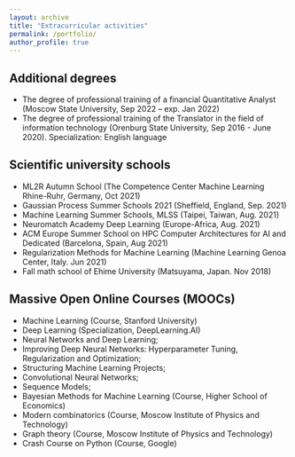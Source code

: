 ```yaml
---
layout: archive
title: "Extracurricular activities"
permalink: /portfolio/
author_profile: true
---
```

## Additional degrees
* The degree of professional training of a financial Quantitative Analyst (Moscow State University, Sep 2022 – exp. Jan 2022)
* The degree of professional training of the Translator in the field of information technology (Orenburg State University,
Sep 2016 - June 2020). Specialization: English language

## Scientific university schools
* ML2R Autumn School (The Competence Center Machine Learning Rhine-Ruhr, Germany, Oct 2021)
* Gaussian Process Summer Schools 2021 (Sheffield, England, Sep. 2021)
* Machine Learning Summer Schools, MLSS (Taipei, Taiwan, Aug. 2021)
* Neuromatch Academy Deep Learning (Europe-Africa, Aug. 2021)
* ACM Europe Summer School on HPC Computer Architectures for AI and Dedicated (Barcelona, Spain, Aug 2021)
* Regularization Methods for Machine Learning (Machine Learning Genoa Center, Italy. Jun 2021)
* Fall math school of Ehime University (Matsuyama, Japan. Nov 2018)

## Massive Open Online Courses (MOOCs)
* Machine Learning (Course, Stanford University)
* Deep Learning (Specialization, DeepLearning.AI)
* Neural Networks and Deep Learning;
* Improving Deep Neural Networks: Hyperparameter Tuning, Regularization and Optimization;
* Structuring Machine Learning Projects;
* Convolutional Neural Networks;
* Sequence Models;
* Bayesian Methods for Machine Learning (Course, Higher School of Economics)
* Modern combinatorics (Course, Moscow Institute of Physics and Technology)
* Graph theory (Course, Moscow Institute of Physics and Technology)
* Crash Course on Python (Course, Google)